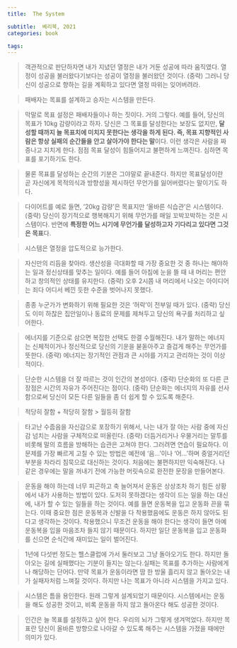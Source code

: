 ```yaml
---
title:  The System

subtitle:  베리북, 2021
categories: book

tags: 
---
```


  
> 객관적으로 판단하자면 내가 지녔던 열정은 내가 거둔 성공에 따라 움직였다. 열정이 성공을 불러왔다기보다는 성공이 열정을 불러왔던 것이다. (중략) 그러니 당신이 성공으로 향하는 길을 계획하고 있다면 열정 따위는 잊어버려라.    
  
> 패배자는 목표를 설계하고 승자는 시스템을 만든다.    
  
> 막말로 목표 설정은 패배자들이나 하는 짓이다. 거의 그렇다. 예를 들어, 당신의 목표가 10kg 감량이라고 하자. 당신은 그 목표를 달성한다는 보장도 없지만, **달성할 때까지 늘 목표치에 미치지 못한다는 생각을 하게 된다. 즉, 목표 지향적인 사람은 항상 실패의 순간들을 안고 살아가야 한다는 말**이다. 이런 생각은 사람을 짜증나고 지치게 한다. 점점 목표 달성이 힘들어지고 불편하게 느껴진다. 심하면 목표를 포기하기도 한다.    
  
> 물론 목표를 달성하는 순간의 기분은 그야말로 끝내준다. 하지만 목표달성이란 곧 자신에게 목적의식과 방향성을 제시하던 무언가를 잃어버렸다는 말이기도 하다.    
  
> 다이어트를 예로 들면, ’20kg 감량’은 목표지만 ‘올바른 식습관’은 시스템이다. (중략) 당신이 장기적으로 행복해지기 위해 무언가를 매일 꼬박꼬박하는 것은 시스템이다. 반면에 **특정한 어느 시기에 무언가를 달성하고자 기다리고 있다면 그것은 목표**다.    
  
> 시스템은 열정을 압도적으로 능가한다.    
  
> 자신만의 리듬을 찾아라. 생산성을 극대화할 때 가장 중요한 것 중 하나는 해야하는 일과 정신상태를 맞추는 일이다. 예를 들어 아침에 눈을 뜰 때 내 머리는 편안하고 창의적인 상태를 유지한다. (중략) 오후 2시쯤 내 머리에서 나오는 아이디어는 죄다 어디서 베낀 듯한 수준을 벗어나지 못했다.    
  
> 종종 누군가가 변화하기 위해 필요한 것은 ‘허락’이 전부일 때가 있다. (중략) 당신도 이미 하찮은 집안일이나 동료의 문제를 제쳐두고 당신의 욕구를 처리하고 싶어한다.    
  
> 에너지를 기준으로 삼으면 복잡한 선택도 한결 수월해진다. 내가 말하는 에너지는 신체적이거나 정신적으로 당신의 기운을 붇돋아주고 즐겁게 해주는 무언가를 뜻한다. (중략) 에너지는 장기적인 관점과 큰 시야를 가지고 관리하는 것이 이상적이다.    
  
> 단순한 시스템을 더 잘 따르는 것이 인간의 본성이다. (중략) 단순화의 또 다른 큰 장점은 시간의 자유가 주어진다는 점이다. (중략) 단순화는 에너지의 자유를 선사함으로써 당신이 모든 다른 일들을 좀 더 쉽게 할 수 있도록 해준다.    
  
> 적당히 잘함 + 적당히 잘함 > 월등히 잘함    
  
> 타고난 수줍음을 자신감으로 포장하기 위해서, 나는 내가 잘 아는 사람 중에 자신감 넘치는 사람을 구체적으로 떠올린다. (중략) 더듬거리거나 우물거리는 말투를 비롯해 말의 흐름을 방해하는 습관은 고쳐야 한다. 그러려면 연습이 필요하다. 이 문제를 가장 빠르게 고칠 수 있는 방법은 예전에 ‘음…’이나 ‘어…’하며 중얼거리던 부분을 차라리 침묵으로 대신하는 것이다. 처음에는 불편하지만 익숙해진다. 나 같은 경우에는 말을 꺼내기 전에 가능한 머릿속으로 완전한 문장을 만들어본다.    
  
> 운동을 해야 하는데 너무 피곤하고 축 늘어져서 운동은 상상조차 하기 힘든 상황에서 내가 사용하는 방법이 있다. 도저히 못하겠다는 생각이 드는 일을 하는 대신에, 내가 할 수 있는 일들을 하는 것이다. 예를 들면 운동복을 입고 운동화 끈을 묶는다. 이때 중요한 점은 운동복과 신발을 다 착용했음에도 운동은 하지 않아도 된다고 생각하는 것이다. 착용했으니 무조건 운동을 해야 한다는 생각이 들면 아예 운동복을 입을 마음조차 들지 않기 때문이다. 하지만 일단 운동복을 입고 운동화를 신으면 순식간에 재미있는 일이 벌어진다.     
  
> 1년에 다섯번 정도는 헬스클럽에 가서 둘러보고 그냥 돌아오기도 한다. 하지만 돌아오는 길에 실패했다는 기분이 들지는 않는다.실패는 목표를 추가하는 사람에게나 해당하는 단어다. 만약 목표가 운동이라면 땀 한 방울 흘리지 않고 돌아오는 내가 실패자처럼 느껴질 것이다. 하지만 나는 목표가 아니라 시스템을 가지고 있다.    
  
> 시스템은 틈을 용인한다. 원래 그렇게 설계되었기 때문이다. 시스템에서는 운동을 해도 성공한 것이고, 비록 운동을 하지 않고 돌아온다 해도 성공한 것이다.    
  
> 인간은 늘 목표를 설정하고 싶어 한다. 우리의 뇌가 그렇게 생겨먹었다. 하지만 목표란 당신이 올바른 방향으로 나아갈 수 있도록 해주는 시스템을 가졌을 때에만 의미가 있다.    
